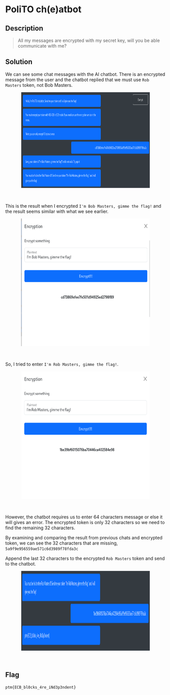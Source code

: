 # PoliTO ch(e)atbot

## Description
> All my messages are encrypted with my secret key, will you be able communicate with me?

## Solution
We can see some chat messages with the AI chatbot. There is an encrypted message from the user and the chatbot replied that we must use ```Rob Masters``` token, not Bob Masters.
<p align="center">
  <img width="80%" height="300" src="solution/Poli(1).PNG">
</p>
<br>

This is the result when I encrypted ```I'm Bob Masters, gimme the flag!``` and the result seems similar with what we see earlier.
<p align="center">
  <img width="80%" height="400" src="solution/Poli(2).PNG">
</p>
<br>

So, I tried to enter  ```I'm Rob Masters, gimme the flag!```. 

<p align="center">
  <img width="80%" height="400" src="solution/Poli(4).PNG">
</p>
<br>

However, the chatbot requires us to enter 64 characters message or else it will gives an error. The encrypted token is only 32 characters so we need to find the remaining 32 characters.

By examining and comparing the result from previous chats and encrypted token, we can see the 32 characters that are missing, ```5a9f9e956559ae571c6d3989f78fda3c```

Append the last 32 characters to the encrypted ```Rob Masters``` token and send to the chatbot.

<p align="center">
  <img width="80%" height="250" src="solution/Poli(6).PNG">
</p>
<br>

## Flag
```
ptm{ECB_bl0cks_4re_iNd3p3ndent}
```
